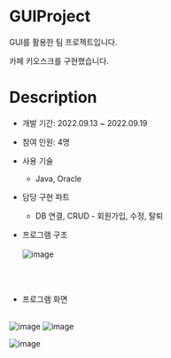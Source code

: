 # GUIProject

GUI를 활용한 팀 프로젝트입니다.

카페 키오스크를 구현했습니다.

# Description

+ 개발 기간: 2022.09.13 ~ 2022.09.19

+ 참여 인원: 4명

+ 사용 기술

    + Java, Oracle

+ 담당 구현 파트

    + DB 연결, CRUD - 회원가입, 수정, 탈퇴
    

+ 프로그램 구조</br></br>
![image](https://user-images.githubusercontent.com/122337370/235588823-0487dd83-7799-4332-afcd-358813662e9f.png)

</br></br>

+ 프로그램 화면 </br></br>

![image](https://user-images.githubusercontent.com/122337370/235590901-3d8e8280-97ee-4237-b7f0-49a2e0c79de6.png)  ![image](https://user-images.githubusercontent.com/122337370/235590977-98d0761e-ed01-4305-ab68-41c357f56d68.png)

![image](https://user-images.githubusercontent.com/122337370/235591050-6f2c6b74-07bd-48fa-b05e-a40ecb1e9300.png)
 
